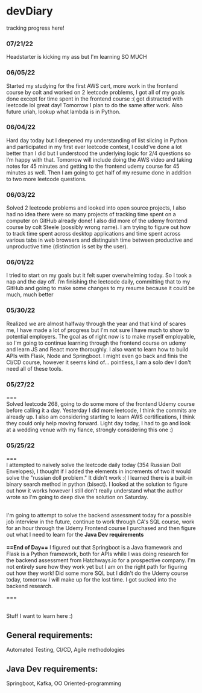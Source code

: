 # devDiary
tracking progress here!<br>

### 07/21/22
Headstarter is kicking my ass but I'm learning SO MUCH

### 06/05/22

Started my studying for the first AWS cert, more work in the frontend course by colt and worked on 2 leetcode problems, I got all of my goals done except for time spent in the frontend course :( got distracted with leetcode lol great day! Tomorrow I plan to do the same after work. Also future uriah, lookup what lambda is in Python.

### 06/04/22

Hard day today but I deepened my understanding of list slicing in Python and participated in my first ever leetcode contest, I could’ve done a lot better than I did but I understood the underlying logic for 2/4 questions so I’m happy with that. Tomorrow will include doing the AWS video and taking notes for 45 minutes and getting to the frontend udemy course for 45 minutes as well. Then I am going to get half of my resume done in addition to two more leetcode questions.

### 06/03/22

Solved 2 leetcode problems and looked into open source projects, I also had no idea there were so many projects of tracking time spent on a computer on GitHub already done! I also did more of the udemy frontend course by colt Steele (possibly wrong name). I am trying to figure out how to track time spent across desktop applications and time spent across various tabs in web browsers and distinguish time between productive and unproductive time (distinction is set by the user).

### 06/01/22

I tried to start on my goals but it felt super overwhelming today. So I took a nap and the day off. I’m finishing the leetcode daily, committing that to my GitHub and going to make some changes to my resume because it could be much, much better

### 05/30/22

Realized we are almost halfway through the year and that kind of scares me, I have made a lot of progress but I'm not sure I have much to show to potential employers. The goal as of right now is to make myself employable, so I'm going to continue learning through the frontend course on udemy and learn JS and React more thoroughly. I also want to learn how to build APIs with Flask, Node and Springboot. I might even go back and finis the CI/CD course, however it seems kind of... pointless, I am a solo dev I don't need all of these tools.


### 05/27/22

===<br>
Solved leetcode 268, going to do some more of the frontend Udemy course before calling it a day. Yesterday I did more leetcode, I think the commits are already up. I also am considering starting to learn AWS certifications, I think they could only help moving forward. Light day today, I had to go and look at a wedding venue with my fiance, strongly considering this one :) 

### 05/25/22
===<br>
I attempted to naively solve the leetcode daily today (354 Russian Doll Envelopes), I thought if I added the elements in increments of two it would solve the "russian doll problem." It didn't work :( I learned there is a built-in binary search method in python (bisect). I looked at the solution to figure out how it works however I still don't really understand what the author wrote so I'm going to deep dive the solution on Saturday.<br><br>

I'm going to attempt to solve the backend assessment today for a possible job interview in the future, continue to work through CA's SQL course, work for an hour through the Udemy Frontend course I purchased and then figure out what I need to learn for the <b>Java Dev requirements</b> <br>
<br>
<b>==End of Day==</b>
I figured out that Springboot is a Java framework and Flask is a Python framework, both for APIs while I was doing research for the backend assessment from Hatchways.io for a prospective company. I'm not entirely sure how they work yet but I am on the right path for figuring out how they work! Did some more SQL but I didn't do the Udemy course today, tomorrow I will make up for the lost time. I got sucked into the backend research.

=== <br><br>

Stuff I want to learn here :)

## General requirements:
Automated Testing, CI/CD, Agile methodologies

## Java Dev requirements:
Springboot, Kafka, OO Oriented-programming

